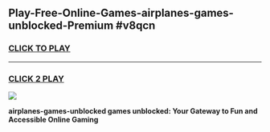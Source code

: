 
## Play-Free-Online-Games-airplanes-games-unblocked-Premium #v8qcn
<h3>
<a href="https://premium.freeplayer.one?title=airplanes-games-unblocked&ref=8M">CLICK TO PLAY</a></h3>
<hr>

<h3>
<a href="https://premium.freeplayer.one?title=airplanes-games-unblocked&ref=8M">CLICK 2 PLAY</a>
  
</h3>

<a href="https://premium.freeplayer.one?title=airplanes-games-unblocked&ref=8M"><img src="https://clearcache.store/games.png"></a>


**airplanes-games-unblocked games unblocked: Your Gateway to Fun and Accessible Online Gaming**
